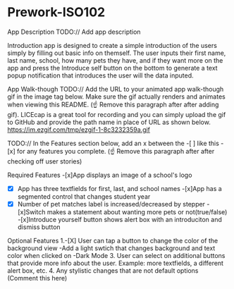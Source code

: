 # Prework-ISO102
App Description
TODO:// Add app description

Introduction app is designed to create a simple introduction of the users simply by filling out basic info on themself. The user inputs their first name, last name, school, how many pets they have, and if they want more on the app and press the Introduce self button on the bottom to generate a text popup notification that introduces the user will the data inputed.

App Walk-though
TODO:// Add the URL to your animated app walk-though gif in the image tag below. Make sure the gif actually renders and animates when viewing this README. (☝️ Remove this paragraph after after adding gif). LICEcap is a great tool for recording and you can simply upload the gif to GitHub and provide the path name in place of URL as shown below.
https://im.ezgif.com/tmp/ezgif-1-8c3232359a.gif


TODO:// In the Features section below, add an x between the -[ ] like this - [x] for any features you complete. (☝️ Remove this paragraph after after checking off user stories)

Required Features
-[x]App displays an image of a school's logo
-[x] App has three textfields for first, last, and school names
-[x]App has a segmented control that changes student year
-[x] Number of pet matches label is increased/decreased by stepper
-[x]Switch makes a statement about wanting more pets or not(true/false)
-[x]Introduce yourself button shows alert box with an introduciton and dismiss button

Optional Features
1.-[X] User can tap a button to change the color of the background view
    -Add a light swtich that changes background and text color when clicked on
    -Dark Mode
3. User can select on additional buttons that provide more info about the user. Example: more textfields, a different alert box, etc.
4. Any stylistic changes that are not default options (Comment this here)
